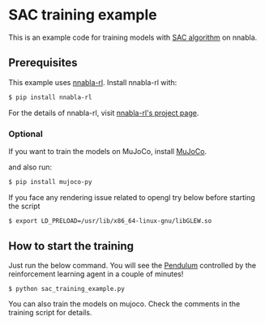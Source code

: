 # SAC training example

This is an example code for training models with [SAC algorithm](https://arxiv.org/abs/1812.05905) on nnabla.

## Prerequisites

This example uses [nnabla-rl](https://github.com/sony/nnabla-rl).
Install nnabla-rl with:

```sh
$ pip install nnabla-rl
```

For the details of nnabla-rl, visit [nnabla-rl's project page](https://github.com/sony/nnabla-rl).

### Optional

If you want to train the models on MuJoCo, install [MuJoCo](https://mujoco.org).

and also run:

```sh
$ pip install mujoco-py
```

If you face any rendering issue related to opengl try below before starting the script

```sh
$ export LD_PRELOAD=/usr/lib/x86_64-linux-gnu/libGLEW.so
```

## How to start the training

Just run the below command. You will see the [Pendulum](https://gym.openai.com/envs/Pendulum-v0/) controlled by the reinforcement learning agent in a couple of minutes!

```
$ python sac_training_example.py
```

You can also train the models on mujoco. Check the comments in the training script for details.
